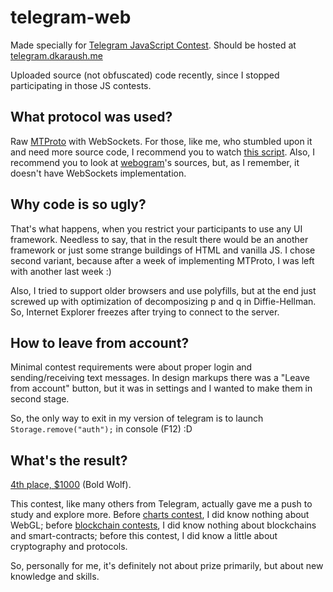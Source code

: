 # telegram-web

Made specially for [Telegram JavaScript Contest](https://t.me/contest/118).
Should be hosted at [telegram.dkaraush.me](https://telegram.dkaraush.me)

Uploaded source (not obfuscated) code recently, since I stopped participating in those JS contests.

## What protocol was used?
Raw [MTProto](https://core.telegram.org/mtproto/description) with WebSockets. For those, like me, who stumbled upon
it and need more source code, I recommend you to watch [this script](https://github.com/dkaraush/telegram-web/blob/master/assets/scripts/mtproto.js).
Also, I recommend you to look at [webogram](https://github.com/zhukov/webogram)'s sources, but, as I remember, 
it doesn't have WebSockets implementation.

## Why code is so ugly?
That's what happens, when you restrict your participants to use any UI framework. 
Needless to say, that in the result there would be an another framework or just 
some strange buildings of HTML and vanilla JS. I chose second variant, because after 
a week of implementing MTProto, I was left with another last week :)

Also, I tried to support older browsers and use polyfills, but at the end just screwed up 
with optimization of decomposizing p and q in Diffie-Hellman. 
So, Internet Explorer freezes after trying to connect to the server.

## How to leave from account?
Minimal contest requirements were about proper login and sending/receiving text messages. In design markups there was a "Leave from account" button, but it was in settings and I wanted to make them in second stage.

So, the only way to exit in my version of telegram is to launch `Storage.remove("auth");` in console (F12) :D

## What's the result?

[4th place, $1000](https://t.me/contest/146) (Bold Wolf).

This contest, like many others from Telegram, actually gave me a push to study and explore more.
Before [charts contest](https://t.me/contest/6), I did know nothing about WebGL;
before [blockchain contests](https://t.me/contest/102), I did know nothing about blockchains and smart-contracts;
before this contest, I did know a little about cryptography and protocols.

So, personally for me, it's definitely not about prize primarily, but about new knowledge and skills.
